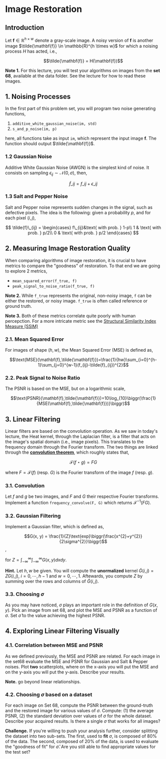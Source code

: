 # Image Restoration

## Introduction

Let $\mathbf{f} \in \mathbb{R}^{h \times w}$ denote a gray-scale image. A noisy version of $\mathbf{f}$ is another image $\tilde{\mathbf{f}} \in \mathbb{R}^{h \times w}$ for which a noising process $H$ has acted, i.e.,

$$\tilde{\mathbf{f}} = H(\mathbf{f})$$

__Note 1.__ For this lecture, you will test your algorithms on images from the __set 68__, available at the data folder. See the lecture for how to read these images.

## 1. Noising Processes

In the first part of this problem set, you will program two noise generating functions,

1. ```additive_white_gaussian_noise(im, std)```
2. ```s_and_p_noise(im, p)```

here, all functions take as input ```im```, which represent the input image $\mathbf{f}$. The function should output $\tilde{\mathbf{f}}$.

### 1.2 Gaussian Noise

Additive White Gaussian Noise (AWGN) is the simplest kind of noise. It consists on sampling $\epsilon_{ij} \sim \mathcal{N}(0, \sigma)$, then,

$$\tilde{f}\_{ij} = f\_{ij} + \epsilon\_{ij}$$

### 1.3 Salt and Pepper Noise

Salt and Pepper noise represents sudden changes in the signal, such as defective pixels. The idea is the following: given a probability $p$, and for each pixel $(i, j)$,

$$
\tilde{f}\_{ij} = \begin{cases}
f\_{ij}&\text{ with prob. } 1-p\\
1 & \text{ with prob. } p/2\\
0 & \text{ with prob. } p/2
\end{cases}
$$

## 2. Measuring Image Restoration Quality

When comparing algorithms of image restoration, it is crucial to have metrics to compare the "goodness" of restoration. To that end we are going to explore 2 metrics,

- ```mean_squared_error(f_true, f)```
- ```peak_signal_to_noise_ratio(f_true, f)```

__Note 2.__ While ```f_true``` represents the original, non-noisy image, ```f``` can be either the restored, or noisy image. ```f_true``` is often called reference or ground truth.

__Note 3.__ Both of these metrics correlate quite poorly with human percepction. For a more intricate metric see the [Structural Similarity Index Measure (SSIM)](https://en.wikipedia.org/wiki/Structural_similarity)

### 2.1. Mean Squared Error

For images of shape $(h,w)$, the Mean Squared Error (MSE) is defined as,

$$\text{MSE}(\mathbf{f},\tilde{\mathbf{f}})=\frac{1}{hw}\sum_{i=0}^{h-1}\sum_{j=0}^{w-1}(f_{ij}-\tilde{f}_{ij})^{2}$$

### 2.2. Peak Signal to Noise Ratio

The PSNR is based on the MSE, but on a logarithmic scale,

$$\text{PSNR}(\mathbf{f},\tilde{\mathbf{f}})=10\log_{10}\biggr(\frac{1}{MSE(\mathbf{f},\tilde{\mathbf{f}})}\biggr)$$

## 3. Linear Filtering

Linear filters are based on the convolution operation. As we saw in today's lecture, the Heat kernel, through the Laplacian filter, is a filter that acts on the image's spatial domain (i.e., image pixels). This translates to the frequency domain through the Fourier transform. The two things are linked through the [__convolution theorem__](https://en.wikipedia.org/wiki/Convolution_theorem), which roughly states that,

$$\mathcal{F}(f \star g) = FG$$

where $F = \mathcal{F}(f)$ (resp. $G$) is the Fourier transform of the image $f$ (resp. $g$).

### 3.1. Convolution

Let $f$ and $g$ be two images, and $F$ and $G$ their respective Fourier transforms. Implement a function ```frequency_convolve(F, G)``` which returns $\mathcal{F}^{-1}(FG)$.

### 3.2. Gaussian Filtering

Implement a Gaussian filter, which is defined as,

$$G(x, y) = \frac{1}{Z}\text{exp}\biggr(\frac{x^{2}+y^{2}}{2\sigma^{2}}\biggr)$$,

for $Z = \int_{-\infty}^{\infty}\int_{-\infty}^{\infty}G(x, y)dxdy$.

__Hint.__ Let $h, w$ be given. You will compute the __unormalized__ kernel $\tilde{G}(i,j)=ZG(i,j)$, $i=0,\cdots,h-1$ and $w=0,\cdots,1$. Aftewards, you compute $Z$ by summing over the rows and columns of $\tilde{G}(i,j)$.

### 3.3. Choosing $\sigma$

As you may have noticed, $\sigma$ plays an important role in the definition of $G(x, y)$. Pick an image from set 68, and plot the MSE and PSNR as a function of $\sigma$. Set $\hat{\sigma}$ to the value achieving the highest PSNR.

## 4. Exploring Linear Filtering Visually

### 4.1. Correlation between MSE and PSNR

As we defined previously, the MSE and PSNR are related. For each image in the set68 evaluate the MSE and PSNR for Gaussian and Salt & Pepper noises. Plot __two__ scatterplots, where on the x-axis you will put the MSE and on the y-axis you will put the y-axis. Describe your results.

__Note.__ go beyond linear relationships.

### 4.2. Choosing $\sigma$ based on a dataset

For each image on Set 68, compute the PSNR between the ground-truth and the restored image for various values of $\sigma$. Compute: (1) the average PSNR, (2) the standard deviation over values of $\sigma$ for the whole dataset. Describe your acquired results. Is there a single $\sigma$ that works for all images?

__Challenge.__ If you're willing to push your analysis further, consider splitting the dataset into two sub-sets. The first, used to __fit__ $\sigma$, is composed of $80\%$ of the data. The second, composed of $20\%$ of the data, is used to evaluate the "goodness of fit" for $\hat{\sigma}$. Are you still able to find appropriate values for the test set?

